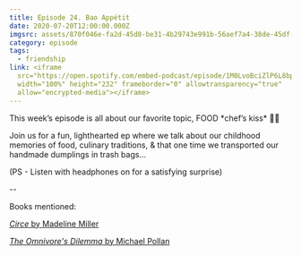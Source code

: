 ```yaml
---
title: Episode 24. Bao Appétit
date: 2020-07-20T12:00:00.000Z
imgsrc: assets/870f046e-fa2d-45d8-be31-4b29743e991b-56aef7a4-38de-45df-b1f6-6071a739eab6.jpg
category: episode
tags:
  - friendship
link: <iframe
  src="https://open.spotify.com/embed-podcast/episode/1M0LvoBciZlP6L8bpMZs07"
  width="100%" height="232" frameborder="0" allowtransparency="true"
  allow="encrypted-media"></iframe>
---
```

This week’s episode is all about our favorite topic, FOOD \*chef’s kiss\* 👌🏼⁣

Join us for a fun, lighthearted ep where we talk about our childhood memories of food, culinary traditions, & that one time we transported our handmade dumplings in trash bags...

(PS - Listen with headphones on for a satisfying surprise)

\--

Books mentioned: 

[*Circe* by Madeline Miller](http://madelinemiller.com/circe/)

[*The Omnivore's Dilemma* by Michael Pollan ](https://michaelpollan.com/books/the-omnivores-dilemma/)